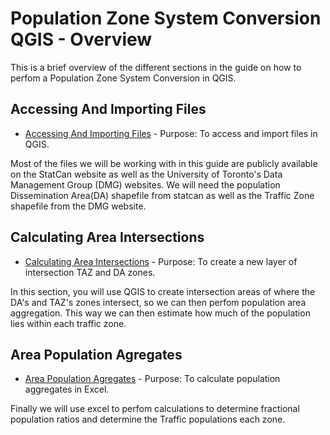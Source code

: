 # Population Zone System Conversion QGIS - Overview
This is a brief overview of the different sections in the guide on how to perfom a Population Zone System 
Conversion in QGIS.

## Accessing And Importing Files
* [Accessing And Importing Files](AccessingAndImportingFiles.md) - Purpose: To access and import files in QGIS.

Most of the files we will be working with in this guide are publicly available on the StatCan website as well as
the University of Toronto's Data Management Group (DMG) websites. We will need the population Dissemination Area(DA)
shapefile from statcan as well as the Traffic Zone shapefile from the DMG website.

## Calculating Area Intersections
* [Calculating Area Intersections](CalculatingAreas.md) - Purpose: To create a new layer of intersection TAZ 
and DA zones.

In this section, you will use QGIS to create intersection areas of where the DA's and TAZ's zones intersect, so we can
then perfom population area aggregation. This way we can then estimate how much of the population lies within each 
traffic zone.

## Area Population Agregates
* [Area Population Agregates](AreaPopulationAgregates.md) - Purpose: To calculate population aggregates in Excel.

Finally we will use excel to perfom calculations to determine fractional population ratios and determine the Traffic 
populations each zone.
